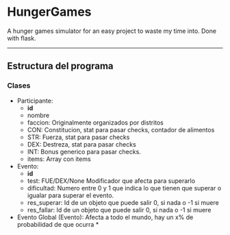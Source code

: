 # HungerGames
A hunger games simulator for an easy project to waste my time into. Done with flask.

---

## Estructura del programa

### Clases

* Participante:
   * **id**
   * nombre
   * faccion: Originalmente organizados por distritos
   * CON: Constitucion, stat para pasar checks, contador de alimentos
   * STR: Fuerza, stat para pasar checks
   * DEX: Destreza, stat para pasar checks
   * INT: Bonus generico para pasar checks.
   * items: Array con items
* Evento:
   * **id**
   * test: FUE/DEX/None Modificador que afecta para superarlo
   * dificultad: Numero entre 0 y 1 que indica lo que tienen que superar o igualar para superar el evento.
   * res_superar: Id de un objeto que puede salir 0, si nada o -1 si muere
   * res_fallar: Id de un objeto que puede salir 0, si nada o -1 si muere
* Evento Global (Evento): Afecta a todo el mundo, hay un x% de probabilidad de que ocurra
   * 